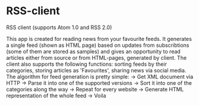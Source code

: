 # RSS-client
RSS client (supports Atom 1.0 and RSS 2.0)

This app is created for reading news from your favourite feeds. 
It generates a single feed (shown as HTML page) based on updates from subscribtions (some of them are stored as samples)
and gives an opportunity to read articles either from source or from HTML-pages, generated by client.
The client also supports the following functions: 
sorting feeds by their categories, storing articles as 'Favourites', sharing news via social media.
The algorithm for feed generation is pretty simple:
-> Get XML document via HTTP 
-> Parse it into one of the supported versions 
-> Sort it into one of the categories along the way 
-> Repeat for every website 
-> Generate HTML representation of the whole feed 
-> Voila
